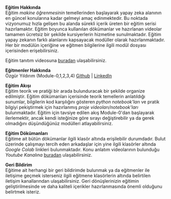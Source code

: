 **Eğitim Hakkında**     
Eğitim *makine öğrenmesinin* temellerinden başlayarak yapay zeka alanının en güncel konularına kadar gelmeyi amaç edinmektedir. Bu noktada vizyonumuz hızla gelişen bu alanda sürekli içerik üreten bir eğitim serisi hazırlamaktır. Eğitim boyunca kullanılan dökümanlar ve hazırlanan videolar tamamen ücretsiz bir şekilde kursiyerlerin hizmetine sunulmaktadır. Eğitim yapay zekanın farklı alanlarını kapsayacak modüller olarak hazırlanmaktadır. Her bir modülün içeriğine ve eğitmen bilgilerine ilgili modül dosyası içerisinden erişebilirsiniz.     

Eğitim tanıtım videosuna [buradan](https://www.youtube.com/watch?v=VGFW7YQx59E) ulaşabilirsiniz.       

**Eğitmenler Hakkında**     
Özgür Yıldırım (Module-0,1,2,3,4) [Github](https://github.com/OzgurYldrm) | [LinkedIn](https://www.linkedin.com/in/0zgur-yldrm/)        

**Eğitim Akışı**        
Eğitim teorik ve pratiği bir arada bulunduracak bir şekilde organize edilmiştir. Eğitim dökümanları içerisinde teorik temellerin anlatıldığı sunumlar, bilgilerin kod karşılığını gösteren *python notebook'ları* ve pratik bilgiyi pekiştirmek için hazırlanmış *proje videoları/notebook'ları* bulunmaktadır. Eğitim için tavsiye edilen akış Module-0'dan başlayarak ilerlemektir, ancak kendi isteğinize göre sırayı değiştirebilir ya da gerek olmadığını düşündüğünüz modülleri atlayabilirsiniz.     

**Eğitim Dökümanları**      
Eğitime ait bütün dökümanlar ilgili klasör altında erişilebilir durumdadır. Bulut üzerinde çalışmayı tercih eden arkadaşlar için yine ilgili klasörler altında *Google Colab* linkleri bulunmaktadır. Konu anlatım videolarının bulunduğu *Youtube Kanalına* [buradan](https://www.youtube.com/@F%C3%BCt%C3%BCrist_AIntelligence) ulaşabilirsiniz.       

**Geri Bildirim**       
Eğitime ait herhangi bir geri bildirimde bulunmak ya da eğitmenler ile iletişime geçmek isterseniz ilgili eğitmene klasörlerin altında belirtilen iletişim kanallarından ulaşabilirsiniz. Geri dönüşlerinizin eğitimin geliştirilmesinde ve daha kaliteli içerikler hazırlanmasında önemli olduğunu belirtmek isteriz.